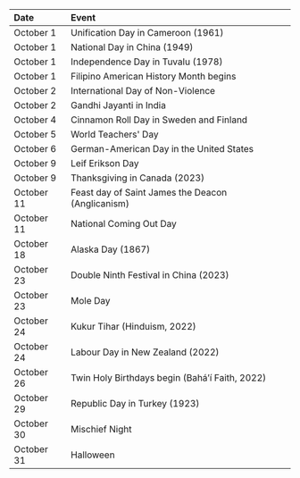 | Date       | Event                                             |
|:-----------|:--------------------------------------------------|
| October 1  | Unification Day in Cameroon (1961)                |
| October 1  | National Day in China (1949)                      |
| October 1  | Independence Day in  Tuvalu (1978)                |
| October 1  | Filipino American History Month begins            |
| October 2  | International Day of Non-Violence                 |
| October 2  | Gandhi Jayanti in India                           |
| October 4  | Cinnamon Roll Day in Sweden and Finland           |
| October 5  | World Teachers' Day                               |
| October 6  | German-American Day in the United States          |
| October 9  | Leif Erikson Day                                  |
| October 9  | Thanksgiving in Canada (2023)                     |
| October 11 | Feast day of Saint James the Deacon (Anglicanism) |
| October 11 | National Coming Out Day                           |
| October 18 | Alaska Day (1867)                                 |
| October 23 | Double Ninth Festival in China (2023)             |
| October 23 | Mole Day                                          |
| October 24 | Kukur Tihar (Hinduism, 2022)                      |
| October 24 | Labour Day in New Zealand (2022)                  |
| October 26 | Twin Holy Birthdays begin (Baháʼí Faith, 2022)    |
| October 29 | Republic Day in Turkey (1923)                     |
| October 30 | Mischief Night                                    |
| October 31 | Halloween                                         |